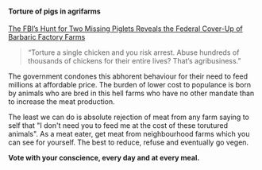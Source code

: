
#### Torture of pigs in agrifarms
[The FBI’s Hunt for Two Missing Piglets Reveals the Federal Cover-Up of Barbaric Factory Farms](https://theintercept.com/2017/10/05/factory-farms-fbi-missing-piglets-animal-rights-glenn-greenwald/)

> “Torture a single chicken and you risk arrest. Abuse hundreds of thousands of chickens for their entire lives? That’s agribusiness.”

The government condones this abhorent behaviour for their need to feed millions at affordable price. The burden of lower cost to populance  is born by animals who are bred in this hell farms who have no other mandate than to increase the meat production. 

The least we can do is absolute rejection of meat from any farm saying to self that "I don't need you to feed me at the cost of these torutured animals". As a meat eater, get meat from neighbourhood farms which you can see for yourself. The best to reduce, refuse and eventually go vegen.

**Vote with your conscience, every day and at every meal.**
